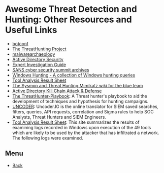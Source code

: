 # Awesome Threat Detection and Hunting: Other Resources and Useful Links

- [botconf](https://www.botconf.eu/archives/)
- [The ThreatHunting Project](https://www.threathunting.net/)
- [malwarearchaeology](https://www.malwarearchaeology.com)
- [Active Directory Security](https://adsecurity.org/)
- [Expert Investigation Guide](https://github.com/Foundstone/ExpertInvestigationGuides/tree/master/ThreatHunting)
- [SANS cyber security summit archives](https://www.sans.org/cyber-security-summit/archives/)
- [Windows Hunting - A collection of Windows hunting queries](https://github.com/beahunt3r/Windows-Hunting)
- [Tool Analysis Result Sheet](https://jpcertcc.github.io/ToolAnalysisResultSheet/)
- [The Sysmon and Threat Hunting Mimikatz wiki for the blue team](https://www.peerlyst.com/posts/the-sysmon-and-threat-hunting-mimikatz-wiki-for-the-blue-team-guurhart)
- [Active Directory Kill Chain Attack & Defense](https://github.com/infosecn1nja/AD-Attack-Defense)
- [The ThreatHunter-Playbook](https://github.com/Cyb3rWard0g/ThreatHunter-Playbook): A Threat hunter's playbook to aid the development of techniques and hypothesis for hunting campaigns.
- [UNCODER](https://uncoder.io/): Uncoder.IO is the online translator for SIEM saved searches, filters, queries, API requests, correlation and Sigma rules to help SOC Analysts, Threat Hunters and SIEM Engineers.
- [Tool Analysis Result Sheet](https://jpcertcc.github.io/ToolAnalysisResultSheet/): This site summarizes the results of examining logs recorded in Windows upon execution of the 49 tools which are likely to be used by the attacker that has infiltrated a network. The following logs were examined.




## Menu 
- [Back](https://threat-hunting.github.io/awesome_Threat-Hunting/)
